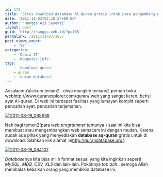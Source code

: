 ```yaml
---
id: 173
title: 'Situs download database Al-Quran gratis untuk para pengembang web Al-Quran'
date: '2011-11-03T03:28:54+00:00'
author: 'Hangga Aji Sayekti'
layout: post
guid: 'http://hangga.web.id/?p=105'
permalink: /2011/11/03/105/
post_views_count:
    - '92'
categories:
    - 'Dunia IT'
    - 'Komputer Info'
tags:
    - 'download quran'
    - quran
    - 'quran database'
---
```


Assalaamu’alaikum teman2.. ohya mungkin temans2 pernah buka web<http://www.quranexplorer.com/quran/> web yang sangat keren, berisi ayat Al-quran. Di web ini terdapat fasilitas yang lumayan komplit seperti pencarian ayat, pencarian terjemahan.

[![](http://darussalamnews.files.wordpress.com/2011/08/2011-08-19_085938.png?w=468&h=430 "2011-08-19_085938")](http://darussalamnews.files.wordpress.com/2011/08/2011-08-19_085938.png)

Nah bagi temen2(para *web programmer* tentunya ) saat ini kita bisa membuat atau mengembangkan web semacam ini dengan mudah. Karena sudah ada pihak yang menyediakan **database aq-quran** gratis untuk di download. Silahkan klik alamat ini<http://qurandatabase.org/>.

[![](http://darussalamnews.files.wordpress.com/2011/08/2011-08-19_084107.png?w=468&h=430 "2011-08-19_084107")](http://darussalamnews.files.wordpress.com/2011/08/2011-08-19_084107.png)

*Database*nya kita bisa milih format sesuai yang kita inginkan seperti *MySQL, MDB, CSV, XLS* dan lain-lain. Pokoknya *top dah*.. semoga Allah membalas kebaikan orang yang membikin database ini.